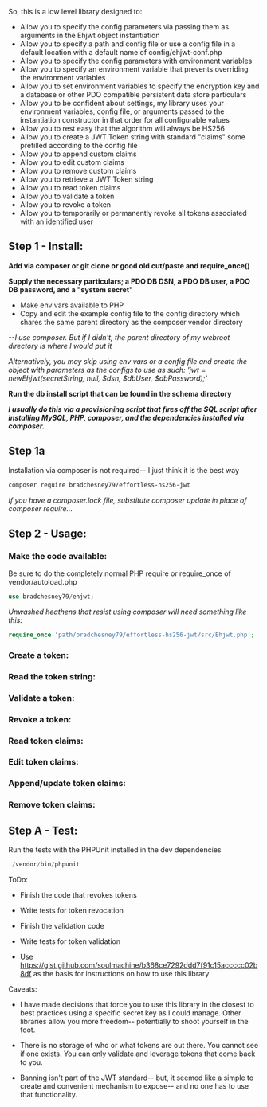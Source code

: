 So, this is a low level library designed to:

- Allow you to specify the config parameters via passing them as arguments in the Ehjwt object instantiation
- Allow you to specify a path and config file or use a config file in a default location with a default name of config/ehjwt-conf.php
- Allow you to specify the config parameters with environment variables
- Allow you to specify an environment variable that prevents overriding the environment variables
- Allow you to set environment variables to specify the encryption key and a database or other PDO compatible persistent data store particulars
- Allow you to be confident about settings, my library uses your environment variables, config file, or arguments passed to the instantiation constructor in that order for all configurable values
- Allow you to rest easy that the algorithm will always be HS256
- Allow you to create a JWT Token string with standard "claims" some prefilled according to the config file
- Allow you to append custom claims
- Allow you to edit custom claims
- Allow you to remove custom claims
- Allow you to retrieve a JWT Token string
- Allow you to read token claims
- Allow you to validate a token
- Allow you to revoke a token
- Allow you to temporarily or permanently revoke all tokens associated with an identified user

## Step 1 - Install:

**Add via composer or git clone or good old cut/paste and require_once()**


**Supply the necessary particulars; a PDO DB DSN, a PDO DB user, a PDO DB password, and a "system secret"**

- Make env vars available to PHP
- Copy and edit the example config file to the config directory which shares the same parent directory as the composer vendor directory

*--I use composer. But if I didn't, the parent directory of my webroot directory is where I would put it*


*Alternatively, you may skip using env vars or a config file and create the object with parameters as the configs to use as such:*
*'$jwt = new Ehjwt($secretString, null, $dsn, $dbUser, $dbPassword);'*

**Run the db install script that can be found in the schema directory**

_**I usually do this via a provisioning script that fires off the SQL script after installing MySQL, PHP, composer, and the dependencies installed via composer.**_

## Step 1a

Installation via composer is not required-- I just think it is the best way

```bash
composer require bradchesney79/effortless-hs256-jwt
```

*If you have a composer.lock file, substitute composer update in place of composer require...*

## Step 2 - Usage:


### Make the code available:


Be sure to do the completely normal PHP require or require_once of vendor/autoload.php

```php
use bradchesney79/ehjwt;
```

*Unwashed heathens that resist using composer will need something like this:*

```php
require_once 'path/bradchesney79/effortless-hs256-jwt/src/Ehjwt.php';
```


### Create a token:


### Read the token string:


### Validate a token:


### Revoke a token:


### Read token claims:


### Edit token claims:


### Append/update token claims:


### Remove token claims:


## Step A - Test:

Run the tests with the PHPUnit installed in the dev dependencies

```php
./vendor/bin/phpunit 
```

ToDo:

- Finish the code that revokes tokens

- Write tests for token revocation

- Finish the validation code

- Write tests for token validation

- Use https://gist.github.com/soulmachine/b368ce7292ddd7f91c15accccc02b8df as the basis for instructions on how to use this library


Caveats:

- I have made decisions that force you to use this library in the closest to best practices using a specific secret key as I could manage. Other libraries allow you more freedom-- potentially to shoot yourself in the foot.

- There is no storage of who or what tokens are out there. You cannot see if one exists. You can only validate and leverage tokens that come back to you.

- Banning isn't part of the JWT standard-- but, it seemed like a simple to create and convenient mechanism to expose-- and no one has to use that functionality.